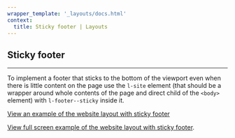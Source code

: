 ```yaml
---
wrapper_template: '_layouts/docs.html'
context:
  title: Sticky footer | Layouts
---
```


## Sticky footer

<hr>

To implement a footer that sticks to the bottom of the viewport even when there is little content on the page use the `l-site` element (that should be a wrapper around whole contents of the page and direct child of the `<body>` element) with `l-footer--sticky` inside it.

<div class="embedded-example"><a href="/docs/examples/layouts/sticky-footer/" class="js-example" data-height="400">
View an example of the website layout with sticky footer
</a></div>

[View full screen example of the website layout with sticky footer](/docs/examples/layouts/sticky-footer/).
